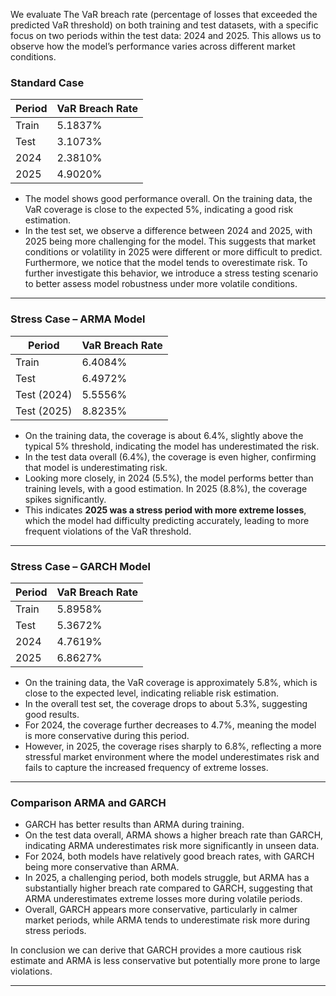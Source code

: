 We evaluate The VaR breach rate (percentage of losses that exceeded the predicted VaR threshold) on both training and test datasets, with a specific focus on two periods within the test data: 2024 and 2025. This allows us to observe how the model’s performance varies across different market conditions.

### Standard Case

| Period       | VaR Breach Rate |
|--------------|-----------------|
| Train        | 5.1837%          |
| Test         | 3.1073%           |
| 2024         | 2.3810%           |
| 2025         | 4.9020%           |

- The model shows good performance overall. On the training data, the VaR coverage is close to the expected 5%, indicating a good risk estimation.
- In the test set, we observe a difference between 2024 and 2025, with 2025 being more challenging for the model. This suggests that market conditions or volatility in 2025 were different or more difficult to predict. Furthermore, we notice that the model tends to overestimate risk. To further investigate this behavior, we introduce a stress testing scenario to better assess model robustness under more volatile conditions. 


---

### Stress Case – ARMA Model

| Period             | VaR Breach Rate |
|--------------------|-------------------|
| Train              | 6.4084%          |
| Test               | 6.4972%             |
| Test (2024)        | 5.5556%             |
| Test (2025)        | 8.8235%              |


- On the training data, the coverage is about 6.4%, slightly above the typical 5% threshold, indicating the model has underestimated the risk.
- In the test data overall (6.4%), the coverage is even higher, confirming that model is underestimating risk.
- Looking more closely, in 2024 (5.5%), the model performs better than training levels, with a good estimation. In 2025 (8.8%), the coverage spikes significantly.
- This indicates **2025 was a stress period with more extreme losses**, which the model had difficulty predicting accurately, leading to more frequent violations of the VaR threshold.


---



### Stress Case – GARCH Model


| Period       | VaR Breach Rate |
|--------------|-------------------|
| Train        | 5.8958%             |
| Test         | 5.3672%             |
| 2024         | 4.7619%             |
| 2025         | 6.8627%             |

- On the training data, the VaR coverage is approximately 5.8%, which is close to the expected level, indicating reliable risk estimation.
- In the overall test set, the coverage drops to about 5.3%, suggesting good results.
- For 2024, the coverage further decreases to 4.7%, meaning the model is more conservative during this period.
- However, in 2025, the coverage rises sharply to 6.8%, reflecting a more stressful market environment where the model underestimates risk and fails to capture the increased frequency of extreme losses.



---


### Comparison ARMA and GARCH
- GARCH has better results than ARMA during training.
- On the test data overall, ARMA shows a higher breach rate than GARCH, indicating ARMA underestimates risk more significantly in unseen data.
- For 2024, both models have relatively good breach rates, with GARCH being more conservative than ARMA.
- In 2025, a challenging period, both models struggle, but ARMA has a substantially higher breach rate compared to GARCH, suggesting that ARMA underestimates extreme losses more during volatile periods.
- Overall, GARCH appears more conservative, particularly in calmer market periods, while ARMA tends to underestimate risk more during stress periods.


In conclusion we can derive that GARCH provides a more cautious risk estimate and ARMA is less conservative but potentially more prone to large violations.

---
